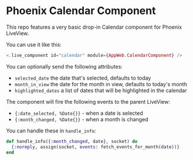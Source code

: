 Phoenix Calendar Component
==========================

This repo features a very basic drop-in Calendar component for Phoenix LiveView.

You can use it like this:

```elixir
<.live_component id="calendar" module={AppWeb.CalendarComponent} />
```

You can optionally send the following attributes:

- `selected_date` the date that's selected, defaults to today
- `month_in_view` the date for the month in view, defaults to today's month
- `highlighted_dates` a list of dates that will be highlighted in the calendar

The component will fire the following events to the parent LiveView:

- `{:date_selected, %Date{}}` - when a date is selected
- `{:month_changed, %Date{}}` - when a month is changed

You can handle these in `handle_info`:

```elixir
def handle_info({:month_changed, date}, socket) do
  {:noreply, assign(socket, events: fetch_events_for_month(date))}
end
```

